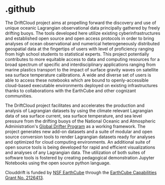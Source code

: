 # .github
The DriftCloud project aims at propelling forward the discovery and use of unique oceanic Lagrangian observational data principally gathered by freely drifting buoys. The tools developed here utilize existing cyberinfrastructures and established open source and open access protocols in order to bring analyses of ocean observational and numerical heterogeneously distributed geospatial data at the fingertips of users with level of proficiency ranging from high school students to statistical experts. This project potentially contributes to more equitable access to data and computing resources for a broad spectrum of specific and interdisciplinary applications ranging from marine plastics transport to the impact of surface gravity waves on satellite sea surface temperature calibrations. A wide and diverse set of users is able to access these notebooks which are bound to openly-accessible cloud-based executable environments deployed on existing infrastructures thanks to collaborations with the EarthCube and other cognizant communities.

The DriftCloud project facilitates and accelerates the production and analysis of Lagrangian datasets by using the climate relevant Lagrangian data of sea surface current, sea surface temperature, and sea level pressure from the drifting buoys of the National Oceanic and Atmospheric Administration's [Global Drifter Program](https://www.aoml.noaa.gov/phod/gdp/index.php) as a working framework. The project generates new add-on datasets and a suite of modular and open source conversion tools to render Lagrangian datasets ready for analyses and optimized for cloud computing environments. An additional suite of open source tools is being developed for rapid and efficient visualizations and analyses of any Lagrangian data. The utilization of both suites of software tools is fostered by creating pedagogical demonstration Jupyter Notebooks using the open source python language.

Clouddrift is funded by [NSF EarthCube](https://www.earthcube.org/info) through the [EarthCube Capabilities Grant No. 2126413](https://www.nsf.gov/awardsearch/showAward?AWD_ID=2126413).
